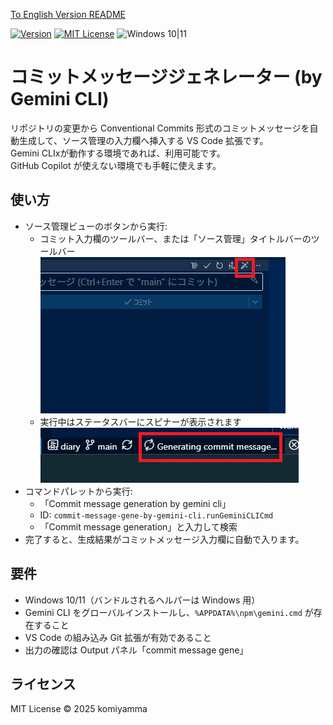 [To English Version README](README.md)

[![Version](https://img.shields.io/badge/version-v0.2.1-4094ff.svg)](https://marketplace.visualstudio.com/items?itemName=komiyamma.commit-message-gene-by-gemini-cli)
[![MIT License](https://img.shields.io/badge/license-MIT-blue.svg?style=flat)](LICENSE)
![Windows 10|11](https://img.shields.io/badge/Windows-_10_|_11-6479ff.svg?logo=windows&logoColor=white)


# コミットメッセージジェネレーター (by Gemini CLI)

リポジトリの変更から Conventional Commits 形式のコミットメッセージを自動生成して、ソース管理の入力欄へ挿入する VS Code 拡張です。  
Gemini CLIxが動作する環境であれば、利用可能です。  
GitHub Copilot が使えない環境でも手軽に使えます。


## 使い方

- ソース管理ビューのボタンから実行:
  - コミット入力欄のツールバー、または「ソース管理」タイトルバーのツールバー  
   [![Commit Input Box Button](images/button.png)](images/button.png)
  - 実行中はステータスバーにスピナーが表示されます  
    [![Commit StatusBar](images/statusbar.png)](images/statusbar.png)
- コマンドパレットから実行:
  - 「Commit message generation by gemini cli」
  - ID: `commit-message-gene-by-gemini-cli.runGeminiCLICmd`
  - 「Commit message generation」と入力して検索
- 完了すると、生成結果がコミットメッセージ入力欄に自動で入ります。

## 要件

- Windows 10/11（バンドルされるヘルパーは Windows 用）
- Gemini CLI をグローバルインストールし、`%APPDATA%\npm\gemini.cmd` が存在すること
- VS Code の組み込み Git 拡張が有効であること
- 出力の確認は Output パネル「commit message gene」

## ライセンス

MIT License © 2025 komiyamma
